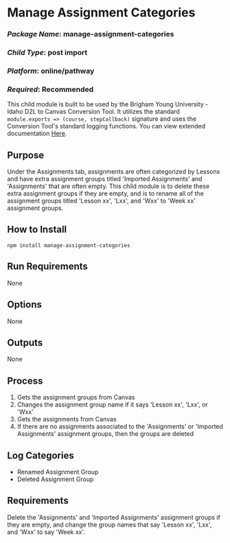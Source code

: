 # Manage Assignment Categories
### *Package Name*: manage-assignment-categories
### *Child Type*: post import
### *Platform*: online/pathway
### *Required*: Recommended

This child module is built to be used by the Brigham Young University - Idaho D2L to Canvas Conversion Tool. It utilizes the standard `module.exports => (course, stepCallback)` signature and uses the Conversion Tool's standard logging functions. You can view extended documentation [Here](https://github.com/byuitechops/d2l-to-canvas-conversion-tool/tree/master/documentation).

## Purpose

Under the Assignments tab, assignments are often categorized by Lessons and have extra assignment groups titled 'Imported Assignments' and 'Assignments' that are often empty. This child module is to delete these extra assignment groups if they are empty, and is to rename all of the assignment groups titled 'Lesson xx', 'Lxx', and 'Wxx' to 'Week xx' assignment groups.

## How to Install

```
npm install manage-assignment-categories
```

## Run Requirements

None 

## Options

None

## Outputs

None

## Process

1. Gets the assignment groups from Canvas
2. Changes the assignment group name if it says 'Lesson xx', 'Lxx', or 'Wxx'
3. Gets the assignments from Canvas
4. If there are no assignments associated to the 'Assignments' or 'Imported Assignments' assignment groups, then the groups are deleted

## Log Categories

- Renamed Assignment Group
- Deleted Assignment Group

## Requirements

Delete the 'Assignments' and 'Imported Assignments' assignment groups if they are empty, and change the group names that say 'Lesson xx', 'Lxx', and 'Wxx' to say 'Week xx'.